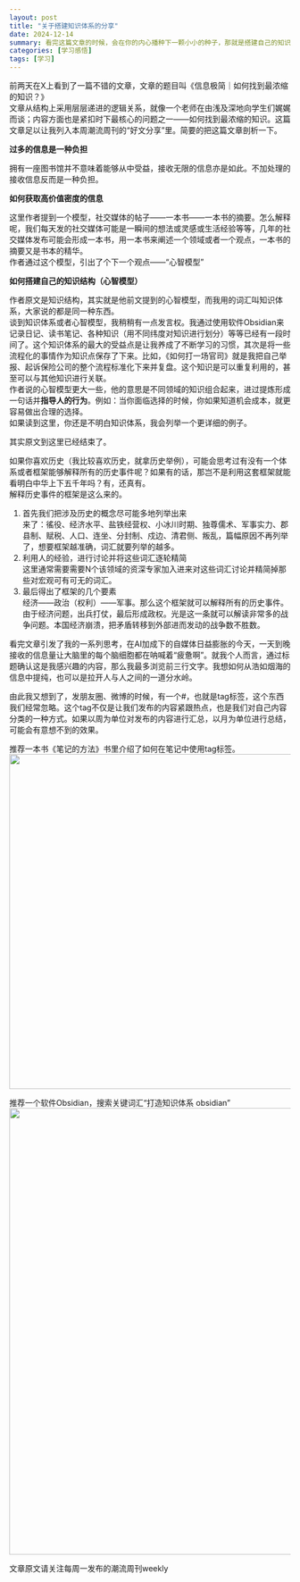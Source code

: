 ```yaml
---
layout: post
title: "关于搭建知识体系的分享"
date: 2024-12-14
summary: 看完这篇文章的时候，会在你的内心播种下一颗小小的种子，那就是搭建自己的知识体系。
categories: [学习感悟]
tags: [学习]
---
```


前两天在X上看到了一篇不错的文章，文章的题目叫《信息极简｜如何找到最浓缩的知识？》  
文章从结构上采用层层递进的逻辑关系，就像一个老师在由浅及深地向学生们娓娓而谈；内容方面也是紧扣时下最核心的问题之一——如何找到最浓缩的知识。这篇文章足以让我列入本周潮流周刊的“好文分享”里。简要的把这篇文章剖析一下。  

**过多的信息是一种负担**  

拥有一座图书馆并不意味着能够从中受益，接收无限的信息亦是如此。不加处理的接收信息反而是一种负担。  

**如何获取高价值密度的信息**  

这里作者提到一个模型，社交媒体的帖子——一本书——一本书的摘要。怎么解释呢，我们每天发的社交媒体可能是一瞬间的想法或灵感或生活经验等等，几年的社交媒体发布可能会形成一本书，用一本书来阐述一个领域或者一个观点，一本书的摘要又是书本的精华。  
作者通过这个模型，引出了个下一个观点——“心智模型”  

**如何搭建自己的知识结构（心智模型）**  

作者原文是知识结构，其实就是他前文提到的心智模型，而我用的词汇叫知识体系，大家说的都是同一种东西。  
谈到知识体系或者心智模型，我稍稍有一点发言权。我通过使用软件Obsidian来记录日记、读书笔记、各种知识（用不同纬度对知识进行划分）等等已经有一段时间了。这个知识体系的最大的受益点是让我养成了不断学习的习惯，其次是将一些流程化的事情作为知识点保存了下来。比如，《如何打一场官司》就是我把自己举报、起诉保险公司的整个流程标准化下来并复盘。这个知识是可以重复利用的，甚至可以与其他知识进行关联。  
作者说的心智模型更大一些，他的意思是不同领域的知识组合起来，进过提炼形成一句话并**指导人的行为**。例如：当你面临选择的时候，你如果知道机会成本，就更容易做出合理的选择。   
如果读到这里，你还是不明白知识体系，我会列举一个更详细的例子。  

其实原文到这里已经结束了。

如果你喜欢历史（我比较喜欢历史，就拿历史举例），可能会思考过有没有一个体系或者框架能够解释所有的历史事件呢？如果有的话，那岂不是利用这套框架就能看明白中华上下五千年吗？有，还真有。  
解释历史事件的框架是这么来的。  
1. 首先我们把涉及历史的概念尽可能多地列举出来  
来了：徭役、经济水平、盐铁经营权、小冰川时期、独尊儒术、军事实力、郡县制、赋税、人口、连坐、分封制、戍边、清君侧、叛乱，篇幅原因不再列举了，想要框架越准确，词汇就要列举的越多。  
2. 利用人的经验，进行讨论并将这些词汇逐轮精简  
这里通常需要需要N个该领域的资深专家加入进来对这些词汇讨论并精简掉那些对宏观可有可无的词汇。
3. 最后得出了框架的几个要素  
经济——政治（权利）——军事。那么这个框架就可以解释所有的历史事件。由于经济问题，出兵打仗，最后形成政权。光是这一条就可以解读非常多的战争问题。本国经济崩溃，把矛盾转移到外部进而发动的战争数不胜数。  

看完文章引发了我的一系列思考，在AI加成下的自媒体日益膨胀的今天，一天到晚接收的信息量让大脑里的每个脑细胞都在呐喊着“疲惫啊”。就我个人而言，通过标题确认这是我感兴趣的内容，那么我最多浏览前三行文字。我想如何从浩如烟海的信息中提纯，也可以是拉开人与人之间的一道分水岭。  

由此我又想到了，发朋友圈、微博的时候，有一个#，也就是tag标签，这个东西我们经常忽略。这个tag不仅是让我们发布的内容紧跟热点，也是我们对自己内容分类的一种方式。如果以周为单位对发布的内容进行汇总，以月为单位进行总结，可能会有意想不到的效果。  

推荐一本书《笔记的方法》书里介绍了如何在笔记中使用tag标签。  
<img src="https://img.netok.xyz/1734596449517.jpg" width="600">

推荐一个软件Obsidian，搜索关键词汇“打造知识体系 obsidian”  
<img src="https://img.netok.xyz/1734596550022.png" width="800">

文章原文请关注每周一发布的潮流周刊weekly